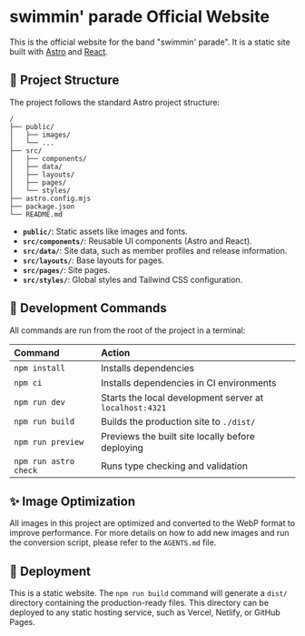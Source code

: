 # swimmin' parade Official Website

This is the official website for the band "swimmin' parade". It is a static site built with [Astro](https://astro.build/) and [React](https://react.dev/).

## 🚀 Project Structure

The project follows the standard Astro project structure:

```text
/
├── public/
│   ├── images/
│   └── ...
├── src/
│   ├── components/
│   ├── data/
│   ├── layouts/
│   ├── pages/
│   └── styles/
├── astro.config.mjs
├── package.json
└── README.md
```

-   **`public/`**: Static assets like images and fonts.
-   **`src/components/`**: Reusable UI components (Astro and React).
-   **`src/data/`**: Site data, such as member profiles and release information.
-   **`src/layouts/`**: Base layouts for pages.
-   **`src/pages/`**: Site pages.
-   **`src/styles/`**: Global styles and Tailwind CSS configuration.

## 🧞 Development Commands

All commands are run from the root of the project in a terminal:

| Command         | Action                                         |
| :-------------- | :--------------------------------------------- |
| `npm install`   | Installs dependencies                          |
| `npm ci`        | Installs dependencies in CI environments       |
| `npm run dev`   | Starts the local development server at `localhost:4321` |
| `npm run build` | Builds the production site to `./dist/`        |
| `npm run preview` | Previews the built site locally before deploying |
| `npm run astro check` | Runs type checking and validation |

## ✨ Image Optimization

All images in this project are optimized and converted to the WebP format to improve performance. For more details on how to add new images and run the conversion script, please refer to the `AGENTS.md` file.

## 🚀 Deployment

This is a static website. The `npm run build` command will generate a `dist/` directory containing the production-ready files. This directory can be deployed to any static hosting service, such as Vercel, Netlify, or GitHub Pages.